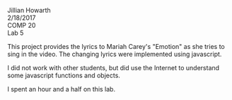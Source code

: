 Jillian Howarth  
2/18/2017  
COMP 20  
Lab 5  

This project provides the lyrics to Mariah Carey's "Emotion" as she tries to sing in the video. The changing lyrics were implemented using javascript.

I did not work with other students, but did use the Internet to understand some javascript functions and objects.

I spent an hour and a half on this lab.